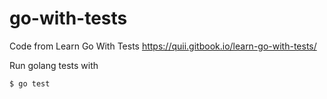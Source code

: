 # go-with-tests
Code from Learn Go With Tests https://quii.gitbook.io/learn-go-with-tests/

Run golang tests with 
``` 
$ go test
```
